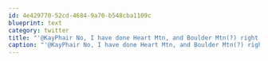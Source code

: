 ```yaml
---
id: 4e429770-52cd-4684-9a70-b548cba1109c
blueprint: text
category: twitter
title: "'@KayPhair No, I have done Heart Mtn, and Boulder Mtn(?) right off Hwy 1 and Hwy 40. How was it?"
caption: "'@KayPhair No, I have done Heart Mtn, and Boulder Mtn(?) right off Hwy 1 and Hwy 40. How was it?"
---
```

